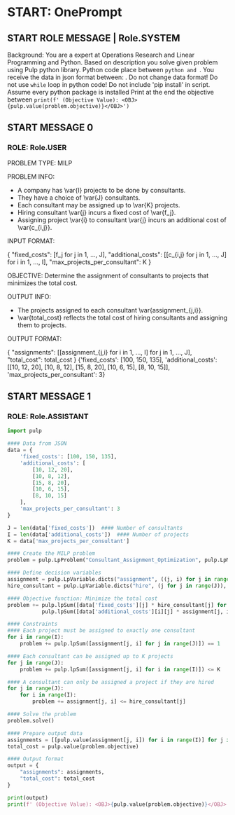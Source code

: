 # START: OnePrompt 
## START ROLE MESSAGE | Role.SYSTEM 
Background: You are a expert at Operations Research and Linear Programming and Python. Based on description you solve given problem using Pulp python library. Python code place between ```python and ```. You receive the data in json format between: <DATA></DATA>. Do not change data format! Do not use `while` loop in python code! Do not include 'pip install' in script. Assume every python package is installed Print at the end the objective between <OBJ></OBJ> `print(f' (Objective Value): <OBJ>{pulp.value(problem.objective)}</OBJ>')`  
## START MESSAGE 0 
### ROLE: Role.USER
<DESCRIPTION>
PROBLEM TYPE: MILP

PROBLEM INFO:

- A company has \var{I} projects to be done by consultants.
- They have a choice of \var{J} consultants.
- Each consultant may be assigned up to \var{K} projects. 
- Hiring consultant \var{j} incurs a fixed cost of \var{f_j}.
- Assigning project \var{i} to consultant \var{j} incurs an additional cost of \var{c_{i,j}}.

INPUT FORMAT: 

{
    "fixed_costs": [f_j for j in 1, ..., J],
    "additional_costs": [[c_{i,j} for j in 1, ..., J] for i in 1, ..., I],
    "max_projects_per_consultant": K
}

OBJECTIVE: Determine the assignment of consultants to projects that minimizes the total cost.

OUTPUT INFO:

- The projects assigned to each consultant \var{assignment_{j,i}}.
- \var{total_cost} reflects the total cost of hiring consultants and assigning them to projects.

OUTPUT FORMAT:

{
    "assignments": [[assignment_{j,i} for i in 1, ..., I] for j in 1, ..., J],
    "total_cost": total_cost
}
</DESCRIPTION>
<DATA>
{'fixed_costs': [100, 150, 135], 'additional_costs': [[10, 12, 20], [10, 8, 12], [15, 8, 20], [10, 6, 15], [8, 10, 15]], 'max_projects_per_consultant': 3}</DATA>


## START MESSAGE 1 
### ROLE: Role.ASSISTANT
```python
import pulp

#### Data from JSON
data = {
    'fixed_costs': [100, 150, 135],
    'additional_costs': [
        [10, 12, 20],
        [10, 8, 12],
        [15, 8, 20],
        [10, 6, 15],
        [8, 10, 15]
    ],
    'max_projects_per_consultant': 3
}

J = len(data['fixed_costs'])  #### Number of consultants
I = len(data['additional_costs'])  #### Number of projects
K = data['max_projects_per_consultant']

#### Create the MILP problem
problem = pulp.LpProblem("Consultant_Assignment_Optimization", pulp.LpMinimize)

#### Define decision variables
assignment = pulp.LpVariable.dicts("assignment", ((j, i) for j in range(J) for i in range(I)), cat='Binary')
hire_consultant = pulp.LpVariable.dicts("hire", (j for j in range(J)), cat='Binary')

#### Objective function: Minimize the total cost
problem += pulp.lpSum([data['fixed_costs'][j] * hire_consultant[j] for j in range(J)]) + \
           pulp.lpSum([data['additional_costs'][i][j] * assignment[j, i] for j in range(J) for i in range(I)])

#### Constraints
#### Each project must be assigned to exactly one consultant
for i in range(I):
    problem += pulp.lpSum([assignment[j, i] for j in range(J)]) == 1

#### Each consultant can be assigned up to K projects
for j in range(J):
    problem += pulp.lpSum([assignment[j, i] for i in range(I)]) <= K

#### A consultant can only be assigned a project if they are hired
for j in range(J):
    for i in range(I):
        problem += assignment[j, i] <= hire_consultant[j]

#### Solve the problem
problem.solve()

#### Prepare output data
assignments = [[pulp.value(assignment[j, i]) for i in range(I)] for j in range(J)]
total_cost = pulp.value(problem.objective)

#### Output format
output = {
    "assignments": assignments,
    "total_cost": total_cost
}

print(output)
print(f' (Objective Value): <OBJ>{pulp.value(problem.objective)}</OBJ>')
```

